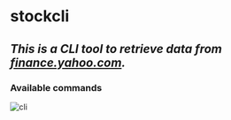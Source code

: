 # stockcli

## _This is a CLI tool to retrieve data from [finance.yahoo.com](https://finance.yahoo.com/)._

### Available commands

![cli](https://i.ibb.co/j43zt5L/cli.png)